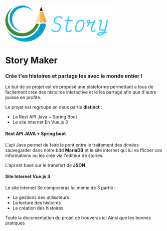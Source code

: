 ![Story Logo](https://github.com/Di-KaZ/StoryMaker/raw/main/storywebsite/src/assets/logo.png)

# Story Maker

### Crée t'es histoires et partage les avec le monde entier ! <!-- {docsify-ignore} -->

Le but de se projet est de proposé une plateforme permettant a tous de facilement crée des histoires interactive et le les partagé afin que d'autre puisse en profité.

Le projet est regroupé en deux partie **distinct** :

- La Rest API Java + Spring Boot
- Le site internet En Vue.js 3

#### Rest API JAVA + Spring boot <!-- {docsify-ignore} -->

L'api Java permet de faire le pont entre le traitement des donées sauvegarder dans notre bdd **MariaDB** et le site internet qui lui va fficher ces informations ou les crée via l'editeur de stories.

L'api est basé sur le transfert de **JSON**

#### Site Internet Vue.js 3 <!-- {docsify-ignore} -->

Le site internet Se composeras lui meme de 3 partie :

- La gestions des utilisateurs
- La lecture des histoires
- La création des histoires

Toute la documentation du projet ce trouveras ici Ainsi que les bonnes pratiques
